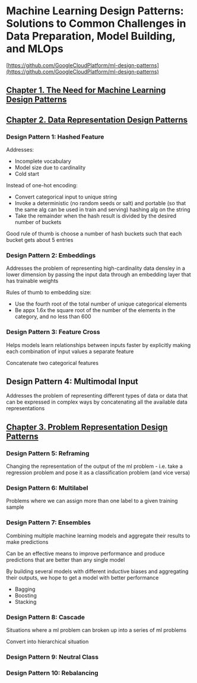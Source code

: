 # Machine Learning Design Patterns: Solutions to Common Challenges in Data Preparation, Model Building, and MLOps

[https://github.com/GoogleCloudPlatform/ml-design-patterns](https://github.com/GoogleCloudPlatform/ml-design-patterns)

## [Chapter 1. The Need for Machine Learning Design Patterns](./1_NEED_FOR_ML_DESIGN.md)

## [Chapter 2. Data Representation Design Patterns](./2_DATA_REPRESENTATION.md)

### Design Pattern 1: Hashed Feature

Addresses:

- Incomplete vocabulary
- Model size due to cardinality
- Cold start

Instead of one-hot encoding:

- Convert categorical input to unique string
- Invoke a deterministic (no random seeds or salt) and portable (so that the same alg can be used in train and serving) hashing alg on the string
- Take the remainder when the hash result is divided by the desired number of buckets

Good rule of thumb is choose a number of hash buckets such that each bucket gets about 5 entries

### Design Pattern 2: Embeddings

Addresses the problem of representing high-cardinality data densley in a lower dimension by passing the input data through an embedding layer that has trainable weights

Rules of thumb to embedding size:

- Use the fourth root of the total number of unique categorical elements
- Be appx 1.6x the square root of the number of the elements in the category, and no less than 600

### Design Pattern 3: Feature Cross

Helps models learn relationships between inputs faster by explicitly making each combination of input values a separate feature

Concatenate two categorical features

## Design Pattern 4: Multimodal Input

Addresses the problem of representing different types of data or data that can be expressed in complex ways by concatenating all the available data representations

## [Chapter 3. Problem Representation Design Patterns](./3_PROBLEM_REPRESENTATION.md)

### Design Pattern 5: Reframing

Changing the representation of the output of the ml problem - i.e. take a regression problem and pose it as a classification problem (and vice versa)

### Design Pattern 6: Multilabel

Problems where we can assign more than one label to a given training sample

### Design Pattern 7: Ensembles

Combining multiple machine learning models and aggregate their results to make predictions

Can be an effective means to improve performance and produce predictions that are better than any single model

By building several models with different inductive biases and aggregating their outputs, we hope to get a model with better performance

- Bagging
- Boosting
- Stacking

### Design Pattern 8: Cascade

Situations where a ml problem can broken up into a series of ml problems

Convert into hierarchical situation

### Design Pattern 9: Neutral Class

### Design Pattern 10: Rebalancing
